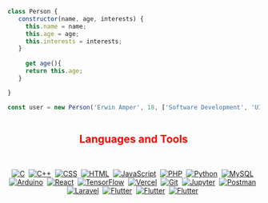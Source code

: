  ```javascript
 class Person {
    constructor(name, age, interests) {
      this.name = name;
      this.age = age;
      this.interests = interests;
    }
	
	  get age(){
      return this.age;
    }

 }
 
 const user = new Person('Erwin Amper', 18, ['Software Development', 'UI/UX Design', 'Data Science']);
 ```



<p align="left"> <a href="https://twitter.com/" target="blank"><img src="https://img.shields.io/twitter/follow/?logo=twitter&style=for-the-badge" alt="" /></a> </p>

<h2 align="center" style="color: red;">Languages and Tools</h2>
<br>
<p align="center">
  <a href=""><img alt="C" src="https://img.shields.io/badge/C-00599C?style=for-the-badge&logo=c&logoColor=white"></a>&nbsp;
  <a href=""><img alt="C++" src="https://img.shields.io/badge/C%2B%2B-00599C?style=for-the-badge&logo=c%2B%2B&logoColor=white"></a>&nbsp;
  <a href=""><img alt="CSS" src="https://img.shields.io/badge/CSS3-1572B6?style=for-the-badge&logo=css3&logoColor=white"></a>&nbsp;
  <a href=""><img alt="HTML" src="https://img.shields.io/badge/HTML5-E34F26?style=for-the-badge&logo=html5&logoColor=white"></a>&nbsp;
  <a href=""><img alt="JavaScript" src="https://img.shields.io/badge/JavaScript-323330?style=for-the-badge&logo=javascript&logoColor=F7DF1E"></a>&nbsp;
  <a href=""><img alt="PHP" src="https://img.shields.io/badge/PHP-777BB4?style=for-the-badge&logo=php&logoColor=white"></a>&nbsp;
  <a href=""><img alt="Python" src="https://img.shields.io/badge/Python-FFD43B?style=for-the-badge&logo=python&logoColor=blue"></a>&nbsp;
  <a href=""><img alt="MySQL" src="https://img.shields.io/badge/MySQL-005C84?style=for-the-badge&logo=mysql&logoColor=white"></a>&nbsp;
  <a href="#"><img alt="Arduino" src="https://img.shields.io/badge/Arduino_IDE-00979D?style=for-the-badge&logo=arduino&logoColor=white"></a>&nbsp;
  <a href="#"><img alt="React" src="https://img.shields.io/badge/React-20232A?style=for-the-badge&logo=react&logoColor=61DAFB"></a>&nbsp;
  <a href="#"><img alt="TensorFlow" src="https://img.shields.io/badge/TensorFlow-FF6F00?style=for-the-badge&logo=TensorFlow&logoColor=white"></a>&nbsp;
  <a href="#"><img alt="Vercel" src="https://img.shields.io/badge/Vercel-000000?style=for-the-badge&logo=vercel&logoColor=white"></a>&nbsp;
  <a href="#"><img alt="Git" src="https://img.shields.io/badge/GIT-E44C30?style=for-the-badge&logo=git&logoColor=white"></a></a>&nbsp;
  <a href="#"><img alt="Jupyter" src="https://img.shields.io/badge/Jupyter-F37626.svg?&style=for-the-badge&logo=Jupyter&logoColor=white"></a>&nbsp;
  <a href="#"><img alt="Postman" src="https://img.shields.io/badge/Postman-FF6C37?style=for-the-badge&logo=Postman&logoColor=white"></a>&nbsp;
  <a href="#"><img alt="Laravel" src="https://img.shields.io/badge/Laravel-FF2D20?style=for-the-badge&logo=laravel&logoColor=white"></a>&nbsp;
  <a href="#"><img alt="Flutter" src="https://img.shields.io/badge/Flutter-02569B?style=for-the-badge&logo=flutter&logoColor=white"></a>&nbsp;
  <a href="#"><img alt="Flutter" src="https://img.shields.io/badge/Tailwind_CSS-38B2AC?style=for-the-badge&logo=tailwind-css&logoColor=white"></a>&nbsp;
  <a href="#"><img alt="Flutter" src="https://img.shields.io/badge/styled--components-DB7093?style=for-the-badge&logo=styled-components&logoColor=white"></a>&nbsp;
</p>

